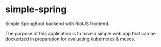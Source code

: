 # simple-spring

Simple SpringBoot backend with RiotJS frontend.

The purpose of this application is to have a simple web app that can be dockerized in preparation for evaluating kubernetes & mesos. 
